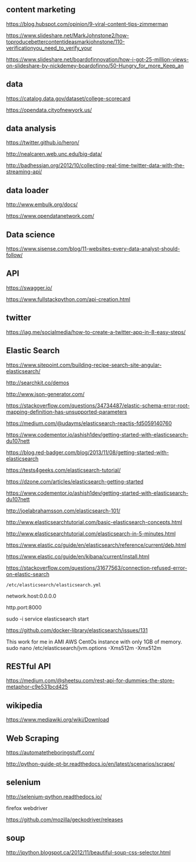 ## content marketing

https://blog.hubspot.com/opinion/9-viral-content-tips-zimmerman

https://www.slideshare.net/MarkJohnstone2/how-toproducebettercontentideasmarkjohnstone/110-verificationyou_need_to_verify_your



https://www.slideshare.net/boardofinnovation/how-i-got-25-million-views-on-slideshare-by-nickdemey-boardofinno/50-Hungry_for_more_Keep_an

## data

https://catalog.data.gov/dataset/college-scorecard

https://opendata.cityofnewyork.us/

## data analysis

https://twitter.github.io/heron/

http://nealcaren.web.unc.edu/big-data/

http://badhessian.org/2012/10/collecting-real-time-twitter-data-with-the-streaming-api/

## data loader

http://www.embulk.org/docs/

https://www.opendatanetwork.com/

## Data science

https://www.sisense.com/blog/11-websites-every-data-analyst-should-follow/

## API

https://swagger.io/

https://www.fullstackpython.com/api-creation.html













## twitter

https://iag.me/socialmedia/how-to-create-a-twitter-app-in-8-easy-steps/

## Elastic Search

https://www.sitepoint.com/building-recipe-search-site-angular-elasticsearch/

http://searchkit.co/demos

http://www.json-generator.com/

https://stackoverflow.com/questions/34734487/elastic-schema-error-root-mapping-definition-has-unsupported-parameters

https://medium.com/@udayms/elasticsearch-reactjs-fd5059140760

https://www.codementor.io/ashish1dev/getting-started-with-elasticsearch-du107nett

https://blog.red-badger.com/blog/2013/11/08/getting-started-with-elasticsearch

https://tests4geeks.com/elasticsearch-tutorial/

https://dzone.com/articles/elasticsearch-getting-started

https://www.codementor.io/ashish1dev/getting-started-with-elasticsearch-du107nett

http://joelabrahamsson.com/elasticsearch-101/

http://www.elasticsearchtutorial.com/basic-elasticsearch-concepts.html

http://www.elasticsearchtutorial.com/elasticsearch-in-5-minutes.html

https://www.elastic.co/guide/en/elasticsearch/reference/current/deb.html

https://www.elastic.co/guide/en/kibana/current/install.html

https://stackoverflow.com/questions/31677563/connection-refused-error-on-elastic-search

`/etc/elasticsearch/elasticsearch.yml`

network.host:0.0.0.0

http.port:8000

sudo -i service elasticsearch start

https://github.com/docker-library/elasticsearch/issues/131

This work for me in AMI AWS CentOs instance with only 1GB of memory.
sudo nano /etc/elasticsearch/jvm.options
-Xms512m
-Xmx512m



## RESTful API

https://medium.com/@sheetsu.com/rest-api-for-dummies-the-store-metaphor-c9e531bcd425

## wikipedia

https://www.mediawiki.org/wiki/Download

## Web Scraping

https://automatetheboringstuff.com/

http://python-guide-pt-br.readthedocs.io/en/latest/scenarios/scrape/

## selenium

http://selenium-python.readthedocs.io/

firefox webdriver

https://github.com/mozilla/geckodriver/releases

## soup 

http://jpython.blogspot.ca/2012/11/beautiful-soup-css-selector.html